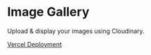 # Image Gallery

Upload & display your images using Cloudinary.

[Vercel Deployment](https://image-gallery-upload.vercel.app/)
